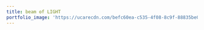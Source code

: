 ```yaml
---
title: beam of LIGHT
portfolio_image: 'https://ucarecdn.com/befc60ea-c535-4f08-8c9f-88835be06c99/'
---
```


